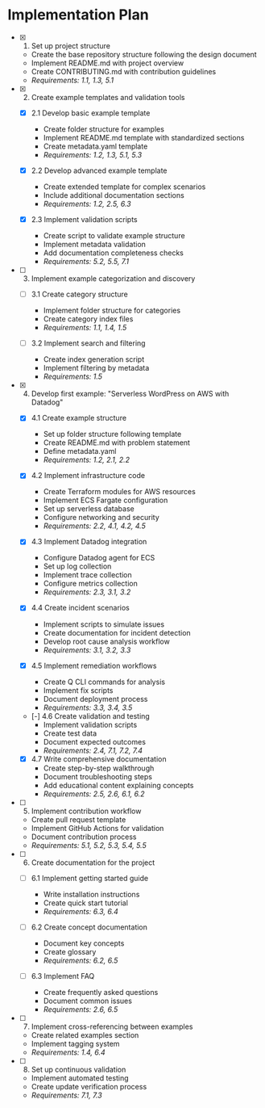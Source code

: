 # Implementation Plan

- [x] 1. Set up project structure
  - Create the base repository structure following the design document
  - Implement README.md with project overview
  - Create CONTRIBUTING.md with contribution guidelines
  - _Requirements: 1.1, 1.3, 5.1_

- [x] 2. Create example templates and validation tools
  - [x] 2.1 Develop basic example template
    - Create folder structure for examples
    - Implement README.md template with standardized sections
    - Create metadata.yaml template
    - _Requirements: 1.2, 1.3, 5.1, 5.3_
  
  - [x] 2.2 Develop advanced example template
    - Create extended template for complex scenarios
    - Include additional documentation sections
    - _Requirements: 1.2, 2.5, 6.3_
  
  - [x] 2.3 Implement validation scripts
    - Create script to validate example structure
    - Implement metadata validation
    - Add documentation completeness checks
    - _Requirements: 5.2, 5.5, 7.1_

- [ ] 3. Implement example categorization and discovery
  - [ ] 3.1 Create category structure
    - Implement folder structure for categories
    - Create category index files
    - _Requirements: 1.1, 1.4, 1.5_
  
  - [ ] 3.2 Implement search and filtering
    - Create index generation script
    - Implement filtering by metadata
    - _Requirements: 1.5_

- [x] 4. Develop first example: "Serverless WordPress on AWS with Datadog"
  - [x] 4.1 Create example structure
    - Set up folder structure following template
    - Create README.md with problem statement
    - Define metadata.yaml
    - _Requirements: 1.2, 2.1, 2.2_
  
  - [x] 4.2 Implement infrastructure code
    - Create Terraform modules for AWS resources
    - Implement ECS Fargate configuration
    - Set up serverless database
    - Configure networking and security
    - _Requirements: 2.2, 4.1, 4.2, 4.5_
  
  - [x] 4.3 Implement Datadog integration
    - Configure Datadog agent for ECS
    - Set up log collection
    - Implement trace collection
    - Configure metrics collection
    - _Requirements: 2.3, 3.1, 3.2_
  
  - [x] 4.4 Create incident scenarios
    - Implement scripts to simulate issues
    - Create documentation for incident detection
    - Develop root cause analysis workflow
    - _Requirements: 3.1, 3.2, 3.3_
  
  - [x] 4.5 Implement remediation workflows
    - Create Q CLI commands for analysis
    - Implement fix scripts
    - Document deployment process
    - _Requirements: 3.3, 3.4, 3.5_
  
  - [-] 4.6 Create validation and testing
    - Implement validation scripts
    - Create test data
    - Document expected outcomes
    - _Requirements: 2.4, 7.1, 7.2, 7.4_
  
  - [x] 4.7 Write comprehensive documentation
    - Create step-by-step walkthrough
    - Document troubleshooting steps
    - Add educational content explaining concepts
    - _Requirements: 2.5, 2.6, 6.1, 6.2_

- [ ] 5. Implement contribution workflow
  - Create pull request template
  - Implement GitHub Actions for validation
  - Document contribution process
  - _Requirements: 5.1, 5.2, 5.3, 5.4, 5.5_

- [ ] 6. Create documentation for the project
  - [ ] 6.1 Implement getting started guide
    - Write installation instructions
    - Create quick start tutorial
    - _Requirements: 6.3, 6.4_
  
  - [ ] 6.2 Create concept documentation
    - Document key concepts
    - Create glossary
    - _Requirements: 6.2, 6.5_
  
  - [ ] 6.3 Implement FAQ
    - Create frequently asked questions
    - Document common issues
    - _Requirements: 2.6, 6.5_

- [ ] 7. Implement cross-referencing between examples
  - Create related examples section
  - Implement tagging system
  - _Requirements: 1.4, 6.4_

- [ ] 8. Set up continuous validation
  - Implement automated testing
  - Create update verification process
  - _Requirements: 7.1, 7.3_